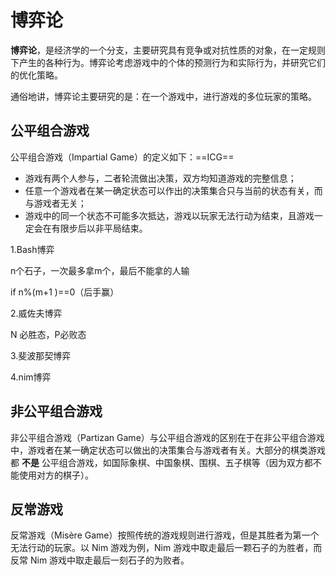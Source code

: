 # **博弈论**

**博弈论**，是经济学的一个分支，主要研究具有竞争或对抗性质的对象，在一定规则下产生的各种行为。博弈论考虑游戏中的个体的预测行为和实际行为，并研究它们的优化策略。

通俗地讲，博弈论主要研究的是：在一个游戏中，进行游戏的多位玩家的策略。

## 公平组合游戏

公平组合游戏（Impartial Game）的定义如下：==ICG==

- 游戏有两个人参与，二者轮流做出决策，双方均知道游戏的完整信息；
- 任意一个游戏者在某一确定状态可以作出的决策集合只与当前的状态有关，而与游戏者无关；
- 游戏中的同一个状态不可能多次抵达，游戏以玩家无法行动为结束，且游戏一定会在有限步后以非平局结束。

1.Bash博弈

n个石子，一次最多拿m个，最后不能拿的人输

if  n%(m+1 )==0（后手赢）

2.威佐夫博弈

N 必胜态，P必败态

3.斐波那契博弈

4.nim博弈

## 非公平组合游戏

非公平组合游戏（Partizan Game）与公平组合游戏的区别在于在非公平组合游戏中，游戏者在某一确定状态可以做出的决策集合与游戏者有关。大部分的棋类游戏都 **不是** 公平组合游戏，如国际象棋、中国象棋、围棋、五子棋等（因为双方都不能使用对方的棋子）。

## 反常游戏

反常游戏（Misère Game）按照传统的游戏规则进行游戏，但是其胜者为第一个无法行动的玩家。以 Nim 游戏为例，Nim 游戏中取走最后一颗石子的为胜者，而反常 Nim 游戏中取走最后一刻石子的为败者。
